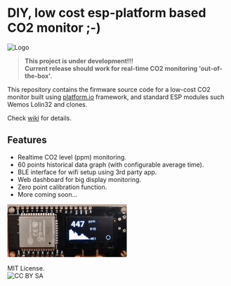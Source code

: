 # DIY, low cost esp-platform based CO2 monitor ;-)
![Logo](https://github.com/oskrs111/diy-co2-monitor/blob/main/img/logo.png)

> **This project is under development!!!** \
> **Current release should work for real-time CO2 monitoring 'out-of-the-box'.**

This repository contains the firmware source code for a low-cost CO2 monitor built using [platform.io](https://docs.platformio.org/en/latest/what-is-platformio.html) framework, and standard ESP modules such Wemos Lolin32 and clones.

Check [wiki](https://github.com/oskrs111/diy-co2-monitor/wiki) for details.

## **Features**

- Realtime CO2 level (ppm) monitoring.
- 60 points historical data graph (with configurable average time).
- BLE interface for wifi setup using 3rd party app.
- Web dashboard for big display monitoring.
- Zero point calibration function.
- More coming soon...

![prototype picture](./img/diy-co2-monitor-live-1.gif)

MIT License. \
![CC BY SA](https://i.creativecommons.org/l/by-sa/4.0/88x31.png)
